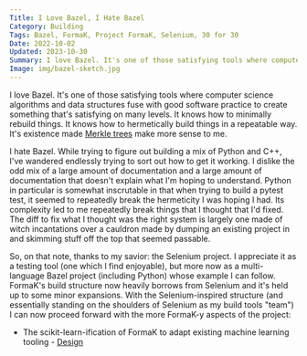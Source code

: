 ```yaml
---
Title: I Love Bazel, I Hate Bazel
Category: Building
Tags: Bazel, FormaK, Project FormaK, Selenium, 30 for 30
Date: 2022-10-02
Updated: 2023-10-30
Summary: I love Bazel. It's one of those satisfying tools where computer science algorithms and data structures fuse with good software practice to create something that's satisfying on many levels. It knows how to minimally rebuild things. It knows how to hermetically build things in a repeatable way. I also hate Bazel.
Image: img/bazel-sketch.jpg
---
```


I love Bazel. It's one of those satisfying tools where computer science
algorithms and data structures fuse with good software practice to create
something that's satisfying on many levels. It knows how to minimally rebuild
things. It knows how to hermetically build things in a repeatable way. It's
existence made [Merkle
trees](https://sluongng.hashnode.dev/bazel-caching-explained-pt-1-how-bazel-works)
make more sense to me.

I hate Bazel. While trying to figure out building a mix of Python and C++, I've
wandered endlessly trying to sort out how to get it working. I dislike the odd
mix of a large amount of documentation and a large amount of documentation that
doesn't explain what I'm hoping to understand. Python in particular is somewhat
inscrutable in that when trying to build a pytest test, it seemed to repeatedly
break the hermeticity I was hoping I had. Its complexity led to me repeatedly
break things that I thought that I'd fixed. The diff to fix what I thought was
the right system is largely one made of witch incantations over a cauldron made
by dumping an existing project in and skimming stuff off the top that seemed
passable.

So, on that note, thanks to my savior: the Selenium project. I appreciate it as
a testing tool (one which I find enjoyable), but more now as a multi-language
Bazel project (including Python) whose example I can follow. FormaK's build
structure now heavily borrows from Selenium and it's held up to some minor
expansions. With the Selenium-inspired structure (and essentially standing on
the shoulders of Selenium as my build tools "team") I can now proceed forward
with the more FormaK-y aspects of the project:

- The scikit-learn-ification of FormaK to adapt existing machine learning
  tooling - [Design](https://github.com/buckbaskin/formak/blob/sklearn-integration/designs/sklearn-integration.md)
